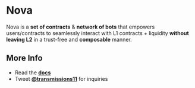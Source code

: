 # Nova
Nova is a **set of contracts** & **network of bots** that empowers users/contracts to seamlessly interact with L1 contracts + liquidity **without leaving L2** in a trust-free and **composable** manner.

## More Info
- Read the **[docs](https://docs.rari.capital/nova)**
- Tweet [**@transmissions11**](https://twitter.com/transmissions11) for inquiries 
